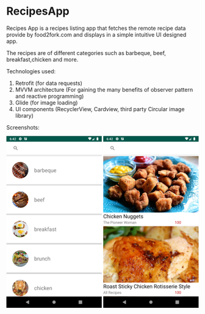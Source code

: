 # RecipesApp

Recipes App is a recipes listing app that fetches the remote recipe data provide by food2fork.com and displays in a simple intuitive
UI designed app.

The recipes are of different categories such as barbeque, beef, breakfast,chicken and more.


Technologies used: 

1. Retrofit (for data requests)
2. MVVM architecture (For gaining the many benefits of observer pattern and reactive programming)
3. Glide (for image loading)
4. UI components (RecyclerView, Cardview, third party Circular image library)



Screenshots:

<img src = "https://raw.githubusercontent.com/Saikrishna41/MVVM/master/images/Screenshot_1579135338.png" width="250" height="450"/>
<img src = "https://raw.githubusercontent.com/Saikrishna41/MVVM/master/images/Screenshot_1579135363.png" width="250" height="450"/>

